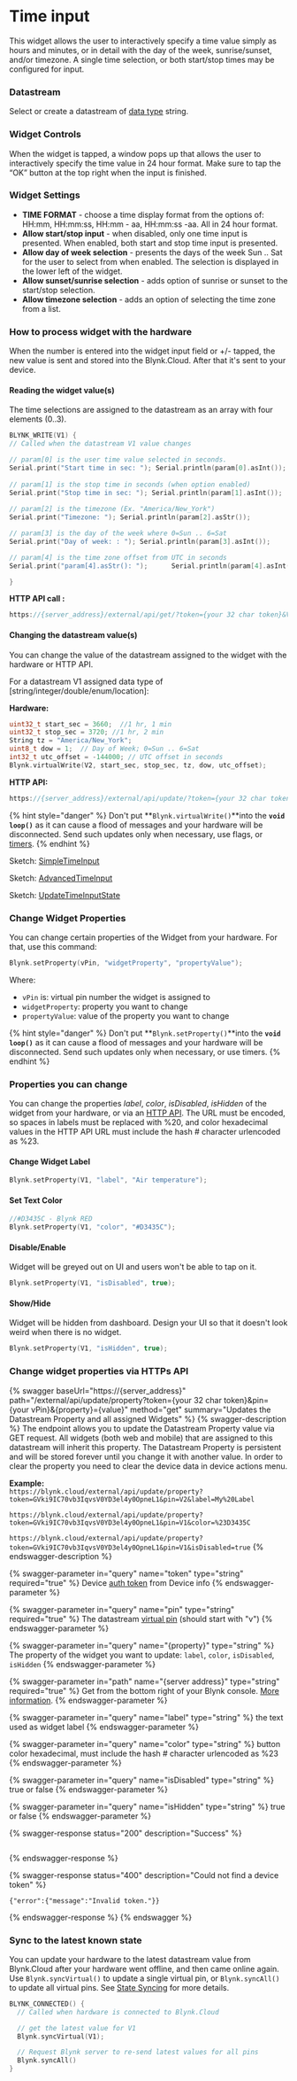 # Time input

This widget allows the user to interactively specify a time value simply as hours and minutes, or in detail with the day of the week, sunrise/sunset, and/or timezone. A single time selection, or both start/stop times may be configured for input.

### Datastream

Select or create a datastream of [data type](../../blynk.console/templates/datastreams/datastreams-common-settings/data-type.md) string.

### Widget Controls

When the widget is tapped, a window pops up that allows the user to interactively specify the time value in 24 hour format. Make sure to tap the “OK” button at the top right when the input is finished.

### Widget Settings

* **TIME FORMAT** - choose a time display format from the options of:  HH:mm, HH:mm:ss, HH:mm - aa, HH:mm:ss -aa. All in 24 hour format.
* **Allow start/stop input** - when disabled, only one time input is presented. When enabled, both start and stop time input is presented.
* **Allow day of week selection** - presents the days of the week Sun .. Sat for the user to select from when enabled. The selection is displayed in the lower left of the widget.
* **Allow sunset/sunrise selection** - adds option of sunrise or sunset to the start/stop selection.
* **Allow timezone selection** - adds an option of selecting the time zone from a list.

### How to process widget with the hardware

When the number is entered into the widget input field or +/- tapped, the new value is sent and stored into the Blynk.Cloud. After that it's sent to your device.

#### Reading the widget value(s)

The time selections are assigned to the datastream as an array with four elements (0..3).

```cpp
BLYNK_WRITE(V1) {
// Called when the datastream V1 value changes

// param[0] is the user time value selected in seconds.
Serial.print("Start time in sec: "); Serial.println(param[0].asInt());
  
// param[1] is the stop time in seconds (when option enabled)
Serial.print("Stop time in sec: "); Serial.println(param[1].asInt());
  
// param[2] is the timezone (Ex. "America/New_York")
Serial.print("Timezone: "); Serial.println(param[2].asStr());

// param[3] is the day of the week where 0=Sun .. 6=Sat
Serial.print("Day of week: : "); Serial.println(param[3].asInt());

// param[4] is the time zone offset from UTC in seconds
Serial.print("param[4].asStr(): ");      Serial.println(param[4].asInt());

}
```

**HTTP API call :**

```cpp
https://{server_address}/external/api/get/?token={your 32 char token}&V1
```

#### Changing the datastream value(s)

You can change the value of the datastream assigned to the widget with the hardware or HTTP API.

For a datastream V1 assigned data type of \[string/integer/double/enum/location]:

**Hardware:**

```cpp
uint32_t start_sec = 3660;  //1 hr, 1 min
uint32_t stop_sec = 3720; //1 hr, 2 min
String tz = "America/New_York";
uint8_t dow = 1;  // Day of Week; 0=Sun .. 6=Sat
int32_t utc_offset = -144000; // UTC offset in seconds
Blynk.virtualWrite(V2, start_sec, stop_sec, tz, dow, utc_offset);
```

**HTTP API:**

```cpp
https://{server_address}/external/api/update/?token={your 32 char token}&V1=3660&V1=3720&V1=America/New_York&V1=1&V1=-144000
```

{% hint style="danger" %}
Don't put **`Blynk.virtualWrite()`**into the **`void loop()`** as it can cause a flood of messages and your hardware will be disconnected. Send such updates only when necessary, use flags, or [timers](../../blynk.edgent-firmware-api/blynk-timer.md).
{% endhint %}



Sketch:  [SimpleTimeInput](https://github.com/blynkkk/blynk-library/tree/master/examples/Widgets/TimeInput/SimpleTimeInput)

Sketch:  [AdvancedTimeInput](https://github.com/blynkkk/blynk-library/tree/master/examples/Widgets/TimeInput/AdvancedTimeInput)

Sketch:  [UpdateTimeInputState](https://github.com/blynkkk/blynk-library/tree/master/examples/Widgets/TimeInput/UpdateTimeInputState)



### Change Widget Properties

You can change certain properties of the Widget from your hardware. For that, use this command:&#x20;

```cpp
Blynk.setProperty(vPin, "widgetProperty", "propertyValue"); 
```

Where:&#x20;

* `vPin` is: virtual pin number the widget is assigned to
* `widgetProperty`: property you want to change
* `propertyValue`: value of the property you want to change

{% hint style="danger" %}
Don't put **`Blynk.setProperty()`**into the **`void loop()`** as it can cause a flood of messages and your hardware will be disconnected. Send such updates only when necessary, or use timers.
{% endhint %}



### Properties you can change

You can change the properties _label_, _color_, _isDisabled_, _isHidden_ of the widget from your hardware, or via an [HTTP API](broken-reference). The URL must be encoded, so spaces in labels must be replaced with %20, and color hexadecimal values in the HTTP API URL must include the hash # character urlencoded as %23.&#x20;

#### **Change Widget Label**

```cpp
Blynk.setProperty(V1, "label", "Air temperature");
```

#### **Set Text Color**

```cpp
//#D3435C - Blynk RED 
Blynk.setProperty(V1, "color", "#D3435C");
```

#### **Disable/Enable**

Widget will be greyed out on UI and users won't be able to tap on it.

```cpp
Blynk.setProperty(V1, "isDisabled", true);
```

#### **Show/Hide**

Widget will be hidden from dashboard. Design your UI so that it doesn't look weird when there is no widget.

```cpp
Blynk.setProperty(V1, "isHidden", true);
```

### Change widget properties via HTTPs API

{% swagger baseUrl="https://{server_address}" path="/external/api/update/property?token={your 32 char token}&pin={your vPin}&{property}={value}" method="get" summary="Updates the Datastream Property and all assigned Widgets" %}
{% swagger-description %}
The endpoint allows you to update the Datastream Property value via GET request. All widgets (both web and mobile) that are assigned to this datastream will inherit this property. The Datastream Property is persistent and will be stored forever until you change it with another value. In order to clear the property you need to clear the device data in device actions menu.

**Example:**\
`https://blynk.cloud/external/api/update/property?token=GVki9IC70vb3IqvsV0YD3el4y0OpneL1&pin=V2&label=My%20Label`

`https://blynk.cloud/external/api/update/property?token=GVki9IC70vb3IqvsV0YD3el4y0OpneL1&pin=V1&color=%23D3435C`

`https://blynk.cloud/external/api/update/property?token=GVki9IC70vb3IqvsV0YD3el4y0OpneL1&pin=V1&isDisabled=true`
{% endswagger-description %}

{% swagger-parameter in="query" name="token" type="string" required="true" %}
Device [auth token](../../concepts/device.md#authtoken) from Device info
{% endswagger-parameter %}

{% swagger-parameter in="query" name="pin" type="string" required="true" %}
The datastream [virtual pin](../../blynk.console/templates/datastreams/virtual-pin.md) (should start with "v")
{% endswagger-parameter %}

{% swagger-parameter in="query" name="{property}" type="string" %}
The property of the widget you want to update: `label`, `color`, `isDisabled`, `isHidden`
{% endswagger-parameter %}

{% swagger-parameter in="path" name="{server address}" type="string" required="true" %}
Get from the bottom right of your Blynk console. [More information](../../blynk.cloud/device-https-api/troubleshooting.md).
{% endswagger-parameter %}

{% swagger-parameter in="query" name="label" type="string" %}
the text used as widget label
{% endswagger-parameter %}

{% swagger-parameter in="query" name="color" type="string" %}
button color hexadecimal, must include the hash # character urlencoded as %23
{% endswagger-parameter %}

{% swagger-parameter in="query" name="isDisabled" type="string" %}
true or false
{% endswagger-parameter %}

{% swagger-parameter in="query" name="isHidden" type="string" %}
true or false
{% endswagger-parameter %}

{% swagger-response status="200" description="Success" %}
```
```
{% endswagger-response %}

{% swagger-response status="400" description="Could not find a device token" %}
```
{"error":{"message":"Invalid token."}}
```
{% endswagger-response %}
{% endswagger %}

### **Sync to the latest known state**&#x20;

You can update your hardware to the latest datastream value from Blynk.Cloud after your hardware went offline, and then came online again. Use `Blynk.syncVirtual()` to update a single virtual pin, or `Blynk.syncAll()` to update all virtual pins. See [State Syncing](../../blynk.edgent-firmware-api/state-syncing.md) for more details.

```cpp
BLYNK_CONNECTED() { 
  // Called when hardware is connected to Blynk.Cloud  

  // get the latest value for V1
  Blynk.syncVirtual(V1); 

  // Request Blynk server to re-send latest values for all pins
  Blynk.syncAll()
}
```

